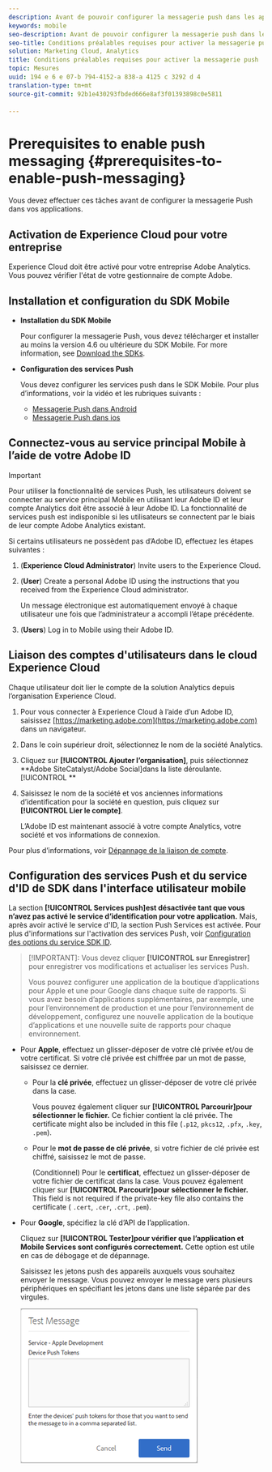 ```yaml
---
description: Avant de pouvoir configurer la messagerie push dans les applications, vous devez effectuer certaines tâches.
keywords: mobile
seo-description: Avant de pouvoir configurer la messagerie push dans les applications, vous devez effectuer certaines tâches.
seo-title: Conditions préalables requises pour activer la messagerie push
solution: Marketing Cloud, Analytics
title: Conditions préalables requises pour activer la messagerie push
topic: Mesures
uuid: 194 e 6 e 07-b 794-4152-a 838-a 4125 c 3292 d 4
translation-type: tm+mt
source-git-commit: 92b1e430293fbded666e8af3f01393898c0e5811

---
```



# Prerequisites to enable push messaging {#prerequisites-to-enable-push-messaging}

Vous devez effectuer ces tâches avant de configurer la messagerie Push dans vos applications.

## Activation de Experience Cloud pour votre entreprise

Experience Cloud doit être activé pour votre entreprise Adobe Analytics. Vous pouvez vérifier l'état de votre gestionnaire de compte Adobe.

## Installation et configuration du SDK Mobile

* **Installation du SDK Mobile**

   Pour configurer la messagerie Push, vous devez télécharger et installer au moins la version 4.6 ou ultérieure du SDK Mobile. For more information, see [Download the SDKs](/help/using/c-manage-app-settings/c-mob-confg-app/t-config-analytics/download-sdk.md).

* **Configuration des services Push**

   Vous devez configurer les services push dans le SDK Mobile.
Pour plus d’informations, voir la vidéo et les rubriques suivants :

   * [Messagerie Push dans Android](/help/android/messaging-main/push-messaging/push-messaging.md)
   * [Messagerie Push dans ios](/help/ios/messaging-main/push-messaging/push-messaging.md)

## Connectez-vous au service principal Mobile à l’aide de votre Adobe ID

>[!IMPORTANT]
>
>Pour utiliser la fonctionnalité de services Push, les utilisateurs doivent se connecter au service principal Mobile en utilisant leur Adobe ID et leur compte Analytics doit être associé à leur Adobe ID. La fonctionnalité de services push est indisponible si les utilisateurs se connectent par le biais de leur compte Adobe Analytics existant.

Si certains utilisateurs ne possèdent pas d’Adobe ID, effectuez les étapes suivantes :

1. (**Experience Cloud Administrator**) Invite users to the Experience Cloud.

1. (**User**) Create a personal Adobe ID using the instructions that you received from the Experience Cloud administrator.

   Un message électronique est automatiquement envoyé à chaque utilisateur une fois que l’administrateur a accompli l’étape précédente.

1. (**Users**) Log in to Mobile using their Adobe ID.

## Liaison des comptes d'utilisateurs dans le cloud Experience Cloud

Chaque utilisateur doit lier le compte de la solution Analytics depuis l’organisation Experience Cloud.

1. Pour vous connecter à Experience Cloud à l’aide d’un Adobe ID, saisissez [https://marketing.adobe.com](https://marketing.adobe.com) dans un navigateur.

1. Dans le coin supérieur droit, sélectionnez le nom de la société Analytics.

1. Cliquez sur **[!UICONTROL Ajouter l’organisation]**, puis sélectionnez **Adobe SiteCatalyst/Adobe Social]dans la liste déroulante.[!UICONTROL **

1. Saisissez le nom de la société et vos anciennes informations d’identification pour la société en question, puis cliquez sur **[!UICONTROL Lier le compte]**.

   L’Adobe ID est maintenant associé à votre compte Analytics, votre société et vos informations de connexion.

Pour plus d’informations, voir [Dépannage de la liaison de compte](https://marketing.adobe.com/resources/help/en_US/mcloud/organizations.html).

## Configuration des services Push et du service d'ID de SDK dans l'interface utilisateur mobile

La section **[!UICONTROL Services push]est désactivée tant que vous n’avez pas activé le service d’identification pour votre application.** Mais, après avoir activé le service d'ID, la section Push Services est activée. Pour plus d'informations sur l'activation des services Push, voir [Configuration des options du service SDK ID](/help/using/c-manage-app-settings/c-mob-confg-app/t-config-visitor.md).

>[!IMPORTANT]: Vous devez cliquer **[!UICONTROL sur Enregistrer]** pour enregistrer vos modifications et actualiser les services Push.
>
>Vous pouvez configurer une application de la boutique d’applications pour Apple et une pour Google dans chaque suite de rapports. Si vous avez besoin d’applications supplémentaires, par exemple, une pour l’environnement de production et une pour l’environnement de développement, configurez une nouvelle application de la boutique d’applications et une nouvelle suite de rapports pour chaque environnement.

* Pour **Apple**, effectuez un glisser-déposer de votre clé privée et/ou de votre certificat. Si votre clé privée est chiffrée par un mot de passe, saisissez ce dernier.

   * Pour la **clé privée**, effectuez un glisser-déposer de votre clé privée dans la case.

      Vous pouvez également cliquer sur **[!UICONTROL Parcourir]pour sélectionner le fichier.** Ce fichier contient la clé privée. The certificate might also be included in this file (`.p12`, `pkcs12`, `.pfx`, `.key`, `.pem`).

   * Pour le **mot de passe de clé privée**, si votre fichier de clé privée est chiffré, saisissez le mot de passe.

      (Conditionnel) Pour le **certificat**, effectuez un glisser-déposer de votre fichier de certificat dans la case. Vous pouvez également cliquer sur **[!UICONTROL Parcourir]pour sélectionner le fichier.** This field is not required if the private-key file also contains the certificate ( `.cert`, `.cer`, `.crt`, `.pem`).

* Pour **Google**, spécifiez la clé d’API de l’application.

   Cliquez sur **[!UICONTROL Tester]pour vérifier que l’application et Mobile Services sont configurés correctement.** Cette option est utile en cas de débogage et de dépannage.

   Saisissez les jetons push des appareils auxquels vous souhaitez envoyer le message. Vous pouvez envoyer le message vers plusieurs périphériques en spécifiant les jetons dans une liste séparée par des virgules.

   ![message de test Push](assets/push_test_list.png)
